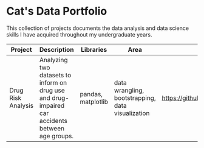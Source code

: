 # Cat's Data Portfolio

This collection of projects documents the data analysis and data science skills I have acquired throughout my undergraduate years. 

| Project | Description | Libraries | Area | Link |
| --- | --- | --- | --- | --- |
| Drug Risk Analysis | Analyzing two datasets to inform on drug use and drug-impaired car accidents between age groups. | pandas, matplotlib | data wrangling, bootstrapping, data visualization | https://github.com/catherinealeal/DrugRiskAnalysis/tree/main | 
